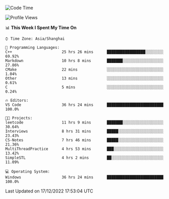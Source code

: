 <!--START_SECTION:waka-->
![Code Time](http://img.shields.io/badge/Code%20Time-481%20hrs%2053%20mins-blue)

![Profile Views](http://img.shields.io/badge/Profile%20Views-4-blue)

📊 **This Week I Spent My Time On** 

```text
⌚︎ Time Zone: Asia/Shanghai

💬 Programming Languages: 
C++                      25 hrs 26 mins      █████████████████░░░░░░░░   69.92% 
Markdown                 10 hrs 8 mins       ███████░░░░░░░░░░░░░░░░░░   27.86% 
CMake                    22 mins             ░░░░░░░░░░░░░░░░░░░░░░░░░   1.04% 
Other                    13 mins             ░░░░░░░░░░░░░░░░░░░░░░░░░   0.61% 
C                        5 mins              ░░░░░░░░░░░░░░░░░░░░░░░░░   0.24%

🔥 Editors: 
VS Code                  36 hrs 24 mins      █████████████████████████   100.0%

🐱‍💻 Projects: 
leetcode                 11 hrs 9 mins       ███████░░░░░░░░░░░░░░░░░░   30.64% 
Interviews               8 hrs 31 mins       █████░░░░░░░░░░░░░░░░░░░░   23.43% 
CS-Notes                 7 hrs 46 mins       █████░░░░░░░░░░░░░░░░░░░░   21.36% 
MultiThreadPractice      4 hrs 53 mins       ███░░░░░░░░░░░░░░░░░░░░░░   13.42% 
SimpleSTL                4 hrs 2 mins        ██░░░░░░░░░░░░░░░░░░░░░░░   11.09%

💻 Operating System: 
Windows                  36 hrs 24 mins      █████████████████████████   100.0%

```


 Last Updated on 17/12/2022 17:53:04 UTC
<!--END_SECTION:waka-->